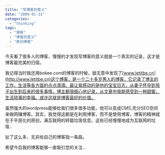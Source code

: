 ```yaml
---
title: "写博客的意义"
date: "2009-01-31"
categories: 
  - "thinking"
tags: 
  - "博客"
  - "博客的意义"
  - "原创博客"
---
```


今天看了很多人的博客，慢慢的才发现写博客的意义就是一个真实的记录，这才是博客最完美的归宿。

我记得当时我还用bokee.com的博客的时候，就无意中发现了[www.letitbe.cn](http://www.letitbe.cn)这个博客，是一个二十多岁男人的博客，它记录了博主的工作，生活等各方面的点点滴滴。最让我感动的是他的宝宝日志，从妻子怀孕到孩子出生到后来的很多事情，博主都很细心地记录，从文章中我能感受到一种甜蜜，生活琐事的幸福。或许这就是博客最好的价值。

虽然强大的wordpress能够给我们很多很多功能，他可以变成CMS,充分SEO空间来做网赚博客。其实，我觉得这都是在利用博客，而不是使用博客，博客的精神就在于平民化的原创，满互联网的转载垃圾信息，这些已经慢慢地成为互联网的垃圾..

扯了这么多，无非给自己的博客指一条路。

希望今后我的博客能够一直吸引您的关注…
